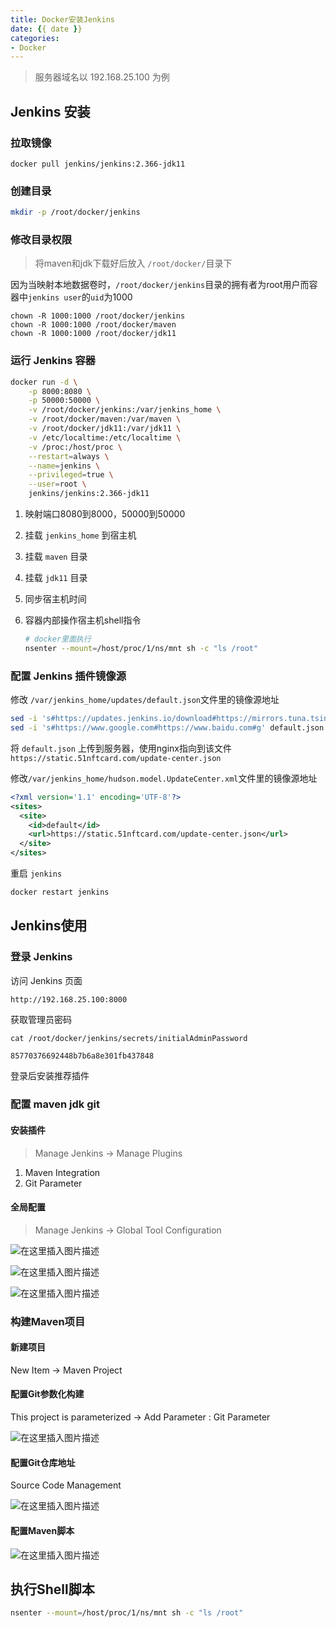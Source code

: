 ```yaml
---
title: Docker安装Jenkins
date: {{ date }}
categories:
- Docker
---
```


> 服务器域名以 192.168.25.100 为例

## Jenkins 安装

### 拉取镜像

```shell
docker pull jenkins/jenkins:2.366-jdk11
```

### 创建目录

```sh
mkdir -p /root/docker/jenkins
```

### 修改目录权限

> 将maven和jdk下载好后放入 `/root/docker/`目录下

因为当映射本地数据卷时，`/root/docker/jenkins`目录的拥有者为root用户而容器中`jenkins user`的`uid`为1000

```shell
chown -R 1000:1000 /root/docker/jenkins
chown -R 1000:1000 /root/docker/maven
chown -R 1000:1000 /root/docker/jdk11
```
### 运行 Jenkins 容器

```sh
docker run -d \
    -p 8000:8080 \
    -p 50000:50000 \
    -v /root/docker/jenkins:/var/jenkins_home \
    -v /root/docker/maven:/var/maven \
    -v /root/docker/jdk11:/var/jdk11 \
    -v /etc/localtime:/etc/localtime \
    -v /proc:/host/proc \
    --restart=always \
    --name=jenkins \
    --privileged=true \
    --user=root \
    jenkins/jenkins:2.366-jdk11
```

1. 映射端口8080到8000，50000到50000

2. 挂载 `jenkins_home` 到宿主机

3. 挂载 `maven` 目录

4. 挂载 `jdk11` 目录

5. 同步宿主机时间

6. 容器内部操作宿主机shell指令

   ```sh
   # docker里面执行
   nsenter --mount=/host/proc/1/ns/mnt sh -c "ls /root"
   ```

   

### 配置 Jenkins 插件镜像源

修改 `/var/jenkins_home/updates/default.json`文件里的镜像源地址

```sh
sed -i 's#https://updates.jenkins.io/download#https://mirrors.tuna.tsinghua.edu.cn/jenkins#g' default.json
sed -i 's#https://www.google.com#https://www.baidu.com#g' default.json
```

将 `default.json` 上传到服务器，使用nginx指向到该文件 `https://static.51nftcard.com/update-center.json`

修改`/var/jenkins_home/hudson.model.UpdateCenter.xml`文件里的镜像源地址

```xml
<?xml version='1.1' encoding='UTF-8'?>
<sites>
  <site>
    <id>default</id>
    <url>https://static.51nftcard.com/update-center.json</url>
  </site>
</sites>
```

重启 `jenkins`

```sh
docker restart jenkins
```

## Jenkins使用

### 登录 Jenkins

访问 Jenkins 页面

```shell
http://192.168.25.100:8000
```

获取管理员密码

```shell
cat /root/docker/jenkins/secrets/initialAdminPassword
```

```sh
85770376692448b7b6a8e301fb437848
```

登录后安装推荐插件

### 配置 maven jdk git

#### 安装插件

> Manage Jenkins -> Manage Plugins

1. Maven Integration
2. Git Parameter

#### 全局配置

> Manage Jenkins -> Global Tool Configuration

![在这里插入图片描述](https://img-blog.csdnimg.cn/f71852ddbfe040eca8229800b13e7858.png)

![在这里插入图片描述](https://img-blog.csdnimg.cn/b5e8acc99fbe40498db0d20d7cf305f2.png)

![在这里插入图片描述](https://img-blog.csdnimg.cn/3945462ac7de47ca90187876ee6ae8ec.png)

### 构建Maven项目

#### 新建项目

New Item -> Maven Project

#### 配置Git参数化构建

This project is parameterized -> Add Parameter : Git Parameter

![在这里插入图片描述](https://img-blog.csdnimg.cn/7a07e7b5bc124a44b987141efead36a0.png)

#### 配置Git仓库地址

Source Code Management

![在这里插入图片描述](https://img-blog.csdnimg.cn/c14d1a1e276547588ca128c7719ffc3d.png)

#### 配置Maven脚本

![在这里插入图片描述](https://img-blog.csdnimg.cn/f83b5eb8745e469f81c5a9228538ee5c.png)

## 执行Shell脚本

```sh
nsenter --mount=/host/proc/1/ns/mnt sh -c "ls /root"
```



